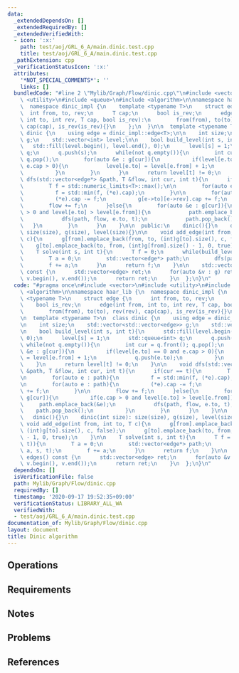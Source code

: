 ```yaml
---
data:
  _extendedDependsOn: []
  _extendedRequiredBy: []
  _extendedVerifiedWith:
  - icon: ':x:'
    path: test/aoj/GRL_6_A/main.dinic.test.cpp
    title: test/aoj/GRL_6_A/main.dinic.test.cpp
  _pathExtension: cpp
  _verificationStatusIcon: ':x:'
  attributes:
    '*NOT_SPECIAL_COMMENTS*': ''
    links: []
  bundledCode: "#line 2 \"Mylib/Graph/Flow/dinic.cpp\"\n#include <vector>\n#include\
    \ <utility>\n#include <queue>\n#include <algorithm>\n\nnamespace haar_lib {\n\
    \  namespace dinic_impl {\n    template <typename T>\n    struct edge {\n    \
    \  int from, to, rev;\n      T cap;\n      bool is_rev;\n      edge(int from,\
    \ int to, int rev, T cap, bool is_rev):\n        from(from), to(to), rev(rev),\
    \ cap(cap), is_rev(is_rev){}\n    };\n  }\n\n  template <typename T>\n  class\
    \ dinic {\n    using edge = dinic_impl::edge<T>;\n\n    int size;\n    std::vector<std::vector<edge>>\
    \ g;\n    std::vector<int> level;\n\n    bool build_level(int s, int t){\n   \
    \   std::fill(level.begin(), level.end(), 0);\n      level[s] = 1;\n      std::queue<int>\
    \ q;\n      q.push(s);\n      while(not q.empty()){\n        int cur = q.front();\
    \ q.pop();\n        for(auto &e : g[cur]){\n          if(level[e.to] == 0 and\
    \ e.cap > 0){\n            level[e.to] = level[e.from] + 1;\n            q.push(e.to);\n\
    \          }\n        }\n      }\n      return level[t] != 0;\n    }\n\n    void\
    \ dfs(std::vector<edge*> &path, T &flow, int cur, int t){\n      if(cur == t){\n\
    \        T f = std::numeric_limits<T>::max();\n\n        for(auto e : path){\n\
    \          f = std::min(f, (*e).cap);\n        }\n\n        for(auto e : path){\n\
    \          (*e).cap -= f;\n          g[e->to][e->rev].cap += f;\n        }\n\n\
    \        flow += f;\n      }else{\n        for(auto &e : g[cur]){\n          if(e.cap\
    \ > 0 and level[e.to] > level[e.from]){\n            path.emplace_back(&e);\n\
    \            dfs(path, flow, e.to, t);\n            path.pop_back();\n       \
    \   }\n        }\n      }\n    }\n\n  public:\n    dinic(){}\n    dinic(int size):\
    \ size(size), g(size), level(size){}\n\n    void add_edge(int from, int to, T\
    \ c){\n      g[from].emplace_back(from, to, (int)g[to].size(), c, false);\n  \
    \    g[to].emplace_back(to, from, (int)g[from].size() - 1, 0, true);\n    }\n\n\
    \    T solve(int s, int t){\n      T f = 0;\n      while(build_level(s, t)){\n\
    \        T a = 0;\n        std::vector<edge*> path;\n        dfs(path, a, s, t);\n\
    \        f += a;\n      }\n      return f;\n    }\n\n    std::vector<edge> edges()\
    \ const {\n      std::vector<edge> ret;\n      for(auto &v : g) ret.insert(ret.end(),\
    \ v.begin(), v.end());\n      return ret;\n    }\n  };\n}\n"
  code: "#pragma once\n#include <vector>\n#include <utility>\n#include <queue>\n#include\
    \ <algorithm>\n\nnamespace haar_lib {\n  namespace dinic_impl {\n    template\
    \ <typename T>\n    struct edge {\n      int from, to, rev;\n      T cap;\n  \
    \    bool is_rev;\n      edge(int from, int to, int rev, T cap, bool is_rev):\n\
    \        from(from), to(to), rev(rev), cap(cap), is_rev(is_rev){}\n    };\n  }\n\
    \n  template <typename T>\n  class dinic {\n    using edge = dinic_impl::edge<T>;\n\
    \n    int size;\n    std::vector<std::vector<edge>> g;\n    std::vector<int> level;\n\
    \n    bool build_level(int s, int t){\n      std::fill(level.begin(), level.end(),\
    \ 0);\n      level[s] = 1;\n      std::queue<int> q;\n      q.push(s);\n     \
    \ while(not q.empty()){\n        int cur = q.front(); q.pop();\n        for(auto\
    \ &e : g[cur]){\n          if(level[e.to] == 0 and e.cap > 0){\n            level[e.to]\
    \ = level[e.from] + 1;\n            q.push(e.to);\n          }\n        }\n  \
    \    }\n      return level[t] != 0;\n    }\n\n    void dfs(std::vector<edge*>\
    \ &path, T &flow, int cur, int t){\n      if(cur == t){\n        T f = std::numeric_limits<T>::max();\n\
    \n        for(auto e : path){\n          f = std::min(f, (*e).cap);\n        }\n\
    \n        for(auto e : path){\n          (*e).cap -= f;\n          g[e->to][e->rev].cap\
    \ += f;\n        }\n\n        flow += f;\n      }else{\n        for(auto &e :\
    \ g[cur]){\n          if(e.cap > 0 and level[e.to] > level[e.from]){\n       \
    \     path.emplace_back(&e);\n            dfs(path, flow, e.to, t);\n        \
    \    path.pop_back();\n          }\n        }\n      }\n    }\n\n  public:\n \
    \   dinic(){}\n    dinic(int size): size(size), g(size), level(size){}\n\n   \
    \ void add_edge(int from, int to, T c){\n      g[from].emplace_back(from, to,\
    \ (int)g[to].size(), c, false);\n      g[to].emplace_back(to, from, (int)g[from].size()\
    \ - 1, 0, true);\n    }\n\n    T solve(int s, int t){\n      T f = 0;\n      while(build_level(s,\
    \ t)){\n        T a = 0;\n        std::vector<edge*> path;\n        dfs(path,\
    \ a, s, t);\n        f += a;\n      }\n      return f;\n    }\n\n    std::vector<edge>\
    \ edges() const {\n      std::vector<edge> ret;\n      for(auto &v : g) ret.insert(ret.end(),\
    \ v.begin(), v.end());\n      return ret;\n    }\n  };\n}\n"
  dependsOn: []
  isVerificationFile: false
  path: Mylib/Graph/Flow/dinic.cpp
  requiredBy: []
  timestamp: '2020-09-17 19:52:35+09:00'
  verificationStatus: LIBRARY_ALL_WA
  verifiedWith:
  - test/aoj/GRL_6_A/main.dinic.test.cpp
documentation_of: Mylib/Graph/Flow/dinic.cpp
layout: document
title: Dinic algorithm
---
```


## Operations

## Requirements

## Notes

## Problems

## References
